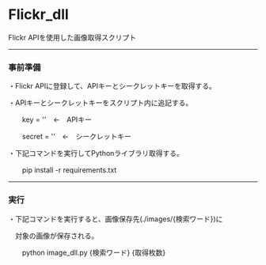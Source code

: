 # Flickr_dll
Flickr APIを使用した画像取得スクリプト

*****
### 事前準備
・Flickr APIに登録して、APIキーとシークレットキーを取得する。


・APIキーとシークレットキーをスクリプト内に追記する。

　　key = ''　←　APIキー

　　secret = ''　←　シークレットキー


・下記コマンドを実行してPythonライブラリ取得する。

　　pip install -r requirements.txt


*****
### 実行
・下記コマンドを実行すると、画像保存先(./images/{検索ワード})に

　対象の画像が保存される。

　　python image_dll.py {検索ワード} {取得枚数}


